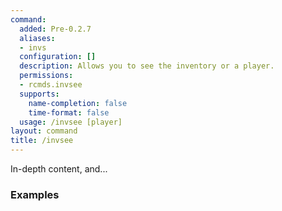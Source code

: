```yaml
---
command:
  added: Pre-0.2.7
  aliases:
  - invs
  configuration: []
  description: Allows you to see the inventory or a player.
  permissions:
  - rcmds.invsee
  supports:
    name-completion: false
    time-format: false
  usage: /invsee [player]
layout: command
title: /invsee
---
```


In-depth content, and...

### Examples

